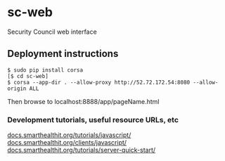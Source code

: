 # sc-web
Security Council web interface

## Deployment instructions

```
$ sudo pip install corsa
[$ cd sc-web]
$ corsa --app-dir . --allow-proxy http://52.72.172.54:8080 --allow-origin ALL
```
Then browse to localhost:8888/app/pageName.html

### Development tutorials, useful resource URLs, etc
[docs.smarthealthit.org/tutorials/javascript/](http://docs.smarthealthit.org/tutorials/javascript/)
[docs.smarthealthit.org/clients/javascript/](http://docs.smarthealthit.org/clients/javascript/)
[docs.smarthealthit.org/tutorials/server-quick-start/](http://docs.smarthealthit.org/tutorials/server-quick-start/)

